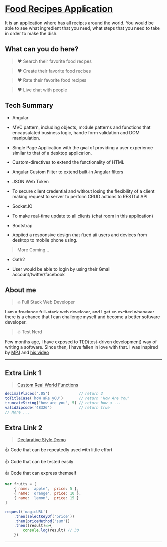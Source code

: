 # [Food Recipes Application](https://ccw-food-api.herokuapp.com/#/)
It is an application where has all recipes around the world. You would be able to see what ingredient that you need, what steps that you need to take in order to make the dish.

## What can you do here?

> :heart: Search their favorite food recipes

> :heart: Create their favorite food recipes

> :heart: Rate their favorite food recipes

> :heart: Live chat with people


## Tech Summary

- Angular
 
 - MVC pattern, including objects, module patterns and functions that encapsulated business logic, handle form validation and DOM manipulation.

 - Single Page Application with the goal of providing a user experience similar to that of a desktop application.
 
 - Custom-directives to extend the functionality of HTML

 - Angular Custom Filter to extend built-in Angular filters

- JSON Web Token 
 
 - To secure client credential and without losing the flexibility of a client making request to server to perform CRUD actions to RESTful API

- Socket.IO	
 
 - To make real-time update to all clients (chat room in this application)

- Bootstrap

 - Applied a responsive design that fitted all users and devices from desktop to mobile phone using.

> More Coming...

- Oath2

 - User would be able to login by using their Gmail account/twitter/facebook

## About me

> :fire: Full Stack Web Developer

I am a freelance full-stack web developer, and I get so 
excited whenever there is a chance that I can challenge
myself and become a better software developer.


> :fire: Test Nerd

Few months age, I have exposed to TDD(test-driven development) way
of writing a software. Since then, I have fallen in love with that.
I was inspired by [MPJ](https://www.youtube.com/watch?v=TWBDa5dqrl8)
and [his video](https://www.youtube.com/watch?v=vqAaMVoKz1c)


------------------------------------------

## Extra Link 1

> [Custom Real World Functions](https://github.com/CHAOWEICHIU/ccw-custom-functions)

```javascript
decimalPlaces('.05') 	  		 // return 2
toTitleCase('hoW aRe yOU') 		 // return 'How Are You'
truncateString("how are you", 5) // return how a ...
validZipcode('48326')   		 // return true
// More ...
```

## Extra Link 2

> [Declarative Style Demo](https://github.com/CHAOWEICHIU/functional-javascript)

:thumbsup: Code that can be repeatedly used with little effort

:thumbsup: Code that can be tested easily

:thumbsup: Code that can express themself

```javascript
var fruits = [
	{ name: 'apple',  price: 5 }, 
	{ name: 'orange', price: 10 }, 
	{ name: 'lemon',  price: 15 }
]
```
```javascript
request('magicURL')
	.then(selectKeyOf('price'))
	.then(priceMethod('sum'))
	.then((result)=>{
		console.log(result) // 30
	})
```
------------------------------------------



